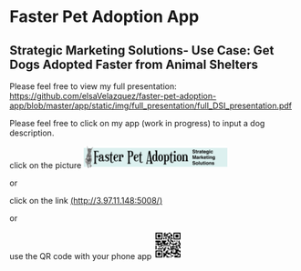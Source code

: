 # Faster Pet Adoption App
## Strategic Marketing Solutions- Use Case: Get Dogs Adopted Faster from Animal Shelters

Please feel free to view my full presentation:
https://github.com/elsaVelazquez/faster-pet-adoption-app/blob/master/app/static/img/full_presentation/full_DSI_presentation.pdf

Please feel free to click on my app (work in progress) to input a dog description.

click on the picture 
<img src="https://github.com/elsaVelazquez/faster-pet-adoption-app/blob/master/app/static/img/nichi-logo-ears.png" width=50%>

or

click on the link 
[(http://3.97.11.148:5008/)](http://3.97.11.148:5008/)



or

use the QR code with your phone app
<img src="https://github.com/elsaVelazquez/faster-pet-adoption-app/blob/master/app/static/img/qr-code.png" width=50>

